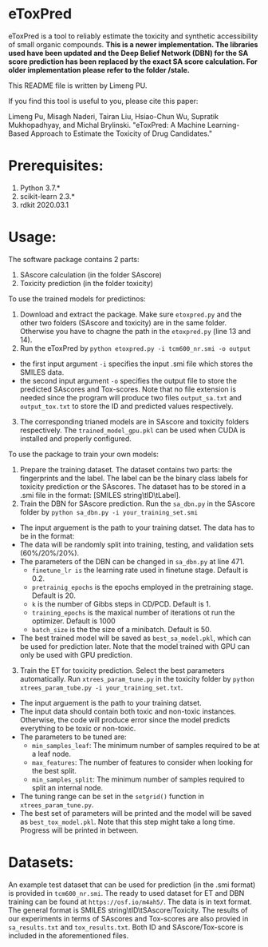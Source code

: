 # eToxPred
eToxPred is a tool to reliably estimate the toxicity and synthetic accessibility of small organic compounds. **This is a newer implementation. The libraries used have been updated and the Deep Belief Network (DBN) for the SA score prediction has been replaced by the exact SA score calculation. For older implementation please refer to the folder /stale.**

This README file is written by Limeng PU. 

If you find this tool is useful to you, please cite this paper:

Limeng Pu, Misagh Naderi, Tairan Liu, Hsiao-Chun Wu, Supratik Mukhopadhyay, and Michal Brylinski. "eToxPred: A Machine Learning-Based Approach to Estimate the Toxicity of Drug Candidates."

# Prerequisites:
1. Python 3.7.*
2. scikit-learn 2.3.*
3. rdkit 2020.03.1

# Usage:

The software package contains 2 parts:
1. SAscore calculation (in the folder SAscore)
2. Toxicity prediction (in the folder toxicity)

To use the trained models for predictinos:
1. Download and extract the package. Make sure `etoxpred.py` and the other two folders (SAscore and toxicity) are in the same folder. Otherwise you have to chagne the path in the `etoxpred.py` (line 13 and 14).
2. Run the eToxPred by `python etoxpred.py -i tcm600_nr.smi -o output`
  - the first input argument `-i` specifies the input .smi file which stores the SMILES data.
  - the second input argument `-o` specifies the output file to store the predicted SAscores and Tox-scores. Note that no file extension is needed since the program will produce two files `output_sa.txt` and `output_tox.txt` to store the ID and predicted values respectively.
3. The corresponding trianed models are in SAscore and toxicity folders respectively. The `trained_model_gpu.pkl` can be used when CUDA is installed and properly configured.

To use the package to train your own models:
1. Prepare the training dataset. The dataset contains two parts: the fingerprints and the label. The label can be the binary class labels for toxicity prediction or the SAscores. The dataset has to be stored in a .smi file in the format:
 [SMILES string\tID\tLabel].
2. Train the DBN for SAscore prediction. Run the `sa_dbn.py` in the SAscore folder by `python sa_dbn.py -i your_training_set.smi`
  - The input arguement is the path to your training datset. The data has to be in the format:
  - The data will be randomly split into training, testing, and validation sets (60%/20%/20%).
  - The parameters of the DBN can be changed in `sa_dbn.py` at line 471.
    - `finetune_lr is` the learning rate used in finetune stage. Default is 0.2.
    - `pretrainig_epochs` is the epochs employed in the pretraining stage. Default is 20.
    - `k` is the number of Gibbs steps in CD/PCD. Default is 1.
    - `training_epochs` is the maxical number of iterations ot run the optimizer. Default is 1000
    - `batch_size` is the the size of a minibatch. Default is 50.
  - The best trained model will be saved as `best_sa_model.pkl`, which can be used for prediction later. Note that the model trained with GPU can only be used with GPU prediction.
3. Train the ET for toxicity prediction. Select the best parameters automatically. Run `xtrees_param_tune.py` in the toxicity folder by `python xtrees_param_tube.py -i your_training_set.txt`.
  - The input arguement is the path to your training datset.
  - The input data should contain both toxic and non-toxic instances. Otherwise, the code will produce error since the model predicts everything to be toxic or non-toxic.
  - The parameters to be tuned are:
    - `min_samples_leaf`: The minimum number of samples required to be at a leaf node.
    - `max_features`: The number of features to consider when looking for the best split.
    - `min_samples_split`: The minimum number of samples required to split an internal node.
  - The tuning range can be set in the `setgrid()` function in `xtrees_param_tune.py`.
  - The best set of parameters will be printed and the model will be saved as `best_tox_model.pkl`. Note that this step might take a long time. Progress will be printed in between.

# Datasets:

An example test dataset that can be used for prediction (in the .smi format) is provided in `tcm600_nr.smi`. The ready to used dataset for ET and DBN training can be found at `https://osf.io/m4ah5/`. The data is in text format. The general format is SMILES string\tID\tSAscore/Toxicity. The results of our experiments in terms of SAscores and Tox-scores are also provied in `sa_results.txt` and `tox_results.txt`. Both ID and SAscore/Tox-score is included in the aforementioned files.
